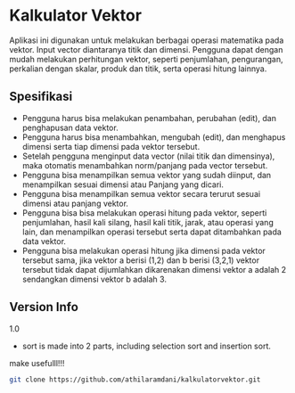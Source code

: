 # Kalkulator Vektor

Aplikasi ini digunakan untuk melakukan berbagai operasi matematika pada vektor. Input vector diantaranya titik dan dimensi. Pengguna dapat dengan mudah melakukan perhitungan vektor, seperti penjumlahan, pengurangan, perkalian dengan skalar, produk dan titik, serta operasi hitung lainnya.

## Spesifikasi

- Pengguna harus bisa melakukan penambahan, perubahan (edit), dan penghapusan data vektor.
- Pengguna harus bisa menambahkan, mengubah (edit), dan menghapus dimensi serta tiap dimensi pada vektor tersebut.
- Setelah pengguna menginput data vector (nilai titik dan dimensinya), maka otomatis menambahkan norm/panjang pada vector tersebut.
- Pengguna bisa menampilkan semua vektor yang sudah diinput, dan menampilkan sesuai dimensi atau Panjang yang dicari.
- Pengguna bisa menampilkan semua vektor secara terurut sesuai dimensi atau panjang vektor.
- Pengguna bisa bisa melakukan operasi hitung pada vektor, seperti penjumlahan, hasil kali silang, hasil kali titik, jarak, atau operasi yang lain, dan menampilkan operasi tersebut serta dapat ditambahkan pada data vektor.
- Pengguna bisa melakukan operasi hitung jika dimensi pada vektor tersebut sama, jika vektor a berisi (1,2) dan b berisi (3,2,1) vektor tersebut tidak dapat dijumlahkan dikarenakan dimensi vektor a adalah 2 sendangkan dimensi vektor b adalah 3.

## Version Info

1.0
- sort is made into 2 parts, including selection sort and insertion sort.

make usefulll!!!

```bash
git clone https://github.com/athilaramdani/kalkulatorvektor.git
